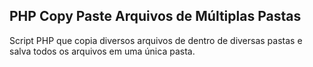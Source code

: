 ## PHP Copy Paste Arquivos de Múltiplas Pastas
Script PHP que copia diversos arquivos de dentro de diversas pastas e salva todos os arquivos em uma única pasta.
